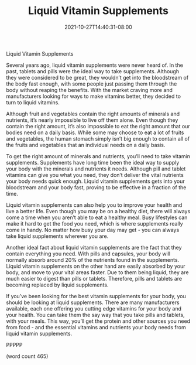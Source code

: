 ﻿---
title: "Liquid Vitamin Supplements"
date: 2021-10-27T14:40:31-08:00
description: "Vitamins and Supplements Tips for Web Success"
featured_image: "/images/Vitamins and Supplements.jpg"
tags: ["Vitamins and Supplements"]
---

Liquid Vitamin Supplements

Several years ago, liquid vitamin supplements were never heard of.  In the past, tablets and pills were the ideal way to take supplements. Although they were considered to be great, they wouldn’t get into the bloodstream of the body fast enough, with some people just passing them through the body without reaping the benefits.  With the market craving more and manufacturers looking for ways to make vitamins better, they decided to turn to liquid vitamins.

Although fruit and vegetables contain the right amounts of minerals and nutrients, it’s nearly impossible to live off them alone.  Even though they contain the right amount, it’s also impossible to eat the right amount that our bodies need on a daily basis.  While some may choose to eat a lot of fruits and vegetables, the human stomach simply isn’t big enough to contain all of the fruits and vegetables that an individual needs on a daily basis.

To get the right amount of minerals and nutrients, you’ll need to take vitamin supplements.  Supplements have long time been the ideal way to supply your body with the minerals and nutrients it needs.  Although pill and tablet vitamins can give you what you need, they don’t deliver the vital nutrients your body needs quick enough.  Liquid vitamin supplements gets into your bloodstream and your body fast, proving to be effective in a fraction of the time.

Liquid vitamin supplements can also help you to improve your health and live a better life.  Even though you may be on a healthy diet, there will always come a time when you aren’t able to eat a healthy meal.  Busy lifestyles can make it hard to get the food you need, which is where supplements really come in handy.  No matter how busy your day may get - you can always take liquid supplements wherever you are.

Another ideal fact about liquid vitamin supplements are the fact that they contain everything you need.  With pills and capsules, your body will normally absorb around 20% of the nutrients found in the supplements.  Liquid vitamin supplements on the other hand are easily absorbed by your body, and move to your vital areas faster.  Due to them being liquid, they are much easier to digest than pills or tablets.	Therefore, pills and tablets are becoming replaced by liquid supplements.

If you’ve been looking for the best vitamin supplements for your body, you should be looking at liquid supplements.  There are many manufacturers available, each one offering you cutting edge vitamins for your body and your health.  You can take them the say way that you take pills and tablets, with your meals.  This way, you’ll get the protein and other sources you need from food - and the essential vitamins and nutrients your body needs from liquid vitamin supplements.

PPPPP

(word count 465)
